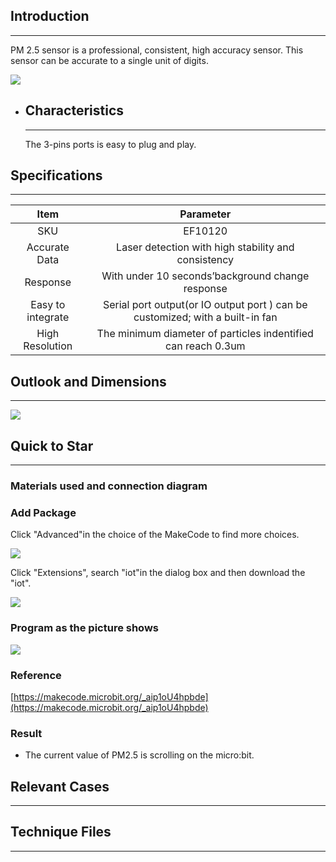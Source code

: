 ## Introduction
---
PM 2.5 sensor is a professional, consistent, high accuracy sensor. This sensor can be accurate to a single unit of digits.

 ![](https://i.imgur.com/TC8kyr8.jpg)

- ## Characteristics

  ------

  The 3-pins ports is easy to plug and play.

## Specifications
---
Item | Parameter 
:-: | :-: 
SKU|EF10120
Accurate Data|Laser detection with high stability and consistency
Response|With under 10 seconds’background change response
 Easy to integrate |Serial port output(or IO output port ) can be customized; with a built-in fan
  High Resolution  |The minimum diameter of particles indentified can reach 0.3um


## Outlook and Dimensions
---
![](https://i.imgur.com/L5ef9yC.png)

## Quick to Star
---

### Materials used and connection diagram

### Add Package

Click "Advanced"in the choice of the MakeCode to find more choices.

![](https://i.imgur.com/smtcNoB.png)

Click "Extensions", search "iot"in the dialog box and then download the "iot".

![](https://i.imgur.com/e7o0db1.png)

### Program as the picture shows

![](https://i.imgur.com/FanlpNB.png)

### Reference

[https://makecode.microbit.org/_aip1oU4hpbde](https://makecode.microbit.org/_aip1oU4hpbde)
### Result
- The current value of PM2.5 is scrolling on the micro:bit.

## Relevant Cases

------

## Technique Files

---
